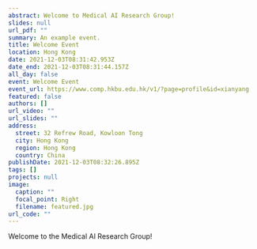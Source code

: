 ```yaml
---
abstract: Welcome to Medical AI Research Group!
slides: null
url_pdf: ""
summary: An example event.
title: Welcome Event
location: Hong Kong
date: 2021-12-03T08:31:42.953Z
date_end: 2021-12-03T08:31:44.157Z
all_day: false
event: Welcome Event
event_url: https://www.comp.hkbu.edu.hk/v1/?page=profile&id=xianyang
featured: false
authors: []
url_video: ""
url_slides: ""
address:
  street: 32 Refrew Road, Kowloon Tong
  city: Hong Kong
  region: Hong Kong
  country: China
publishDate: 2021-12-03T08:32:26.895Z
tags: []
projects: null
image:
  caption: ""
  focal_point: Right
  filename: featured.jpg
url_code: ""
---
```

Welcome to the Medical AI Research Group!
